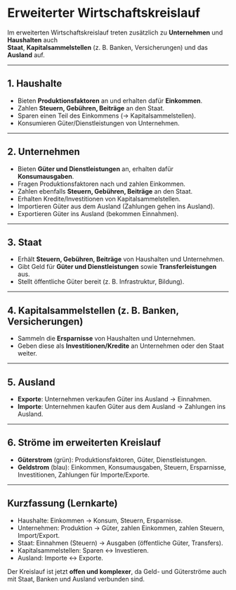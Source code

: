 # Erweiterter Wirtschaftskreislauf

Im erweiterten Wirtschaftskreislauf treten zusätzlich zu **Unternehmen** und **Haushalten** auch  
**Staat**, **Kapitalsammelstellen** (z. B. Banken, Versicherungen) und das **Ausland** auf.

---

## 1. Haushalte
- Bieten **Produktionsfaktoren** an und erhalten dafür **Einkommen**.  
- Zahlen **Steuern, Gebühren, Beiträge** an den Staat.  
- Sparen einen Teil des Einkommens (→ Kapitalsammelstellen).  
- Konsumieren Güter/Dienstleistungen von Unternehmen.

---

## 2. Unternehmen
- Bieten **Güter und Dienstleistungen** an, erhalten dafür **Konsumausgaben**.  
- Fragen Produktionsfaktoren nach und zahlen Einkommen.  
- Zahlen ebenfalls **Steuern, Gebühren, Beiträge** an den Staat.  
- Erhalten Kredite/Investitionen von Kapitalsammelstellen.  
- Importieren Güter aus dem Ausland (Zahlungen gehen ins Ausland).  
- Exportieren Güter ins Ausland (bekommen Einnahmen).

---

## 3. Staat
- Erhält **Steuern, Gebühren, Beiträge** von Haushalten und Unternehmen.  
- Gibt Geld für **Güter und Dienstleistungen** sowie **Transferleistungen** aus.  
- Stellt öffentliche Güter bereit (z. B. Infrastruktur, Bildung).

---

## 4. Kapitalsammelstellen (z. B. Banken, Versicherungen)
- Sammeln die **Ersparnisse** von Haushalten und Unternehmen.  
- Geben diese als **Investitionen/Kredite** an Unternehmen oder den Staat weiter.  

---

## 5. Ausland
- **Exporte**: Unternehmen verkaufen Güter ins Ausland → Einnahmen.  
- **Importe**: Unternehmen kaufen Güter aus dem Ausland → Zahlungen ins Ausland.  

---

## 6. Ströme im erweiterten Kreislauf
- **Güterstrom** (grün): Produktionsfaktoren, Güter, Dienstleistungen.  
- **Geldstrom** (blau): Einkommen, Konsumausgaben, Steuern, Ersparnisse, Investitionen, Zahlungen für Importe/Exporte.  

---

## Kurzfassung (Lernkarte)
- Haushalte: Einkommen → Konsum, Steuern, Ersparnisse.  
- Unternehmen: Produktion → Güter, zahlen Einkommen, zahlen Steuern, Import/Export.  
- Staat: Einnahmen (Steuern) → Ausgaben (öffentliche Güter, Transfers).  
- Kapitalsammelstellen: Sparen ↔ Investieren.  
- Ausland: Importe ↔ Exporte.  

Der Kreislauf ist jetzt **offen und komplexer**, da Geld- und Güterströme auch mit Staat, Banken und Ausland verbunden sind.
